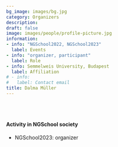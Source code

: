```yaml
---
bg_image: images/bg.jpg
category: Organizers
description: 
draft: false
image: images/people/profile-picture.jpg
information:
- info: "NGSchool2022, NGSchool2023"
  label: Events
- info: "organizer, participant"
  label: Role
- info: Semmelweis University, Budapest
  label: Affiliation
# - info: 
#   label: Contact email
title: Dalma Müller
---
```


<br>&nbsp;
<br>

#### Activity in NGSchool society
* NGSchool2023: organizer
